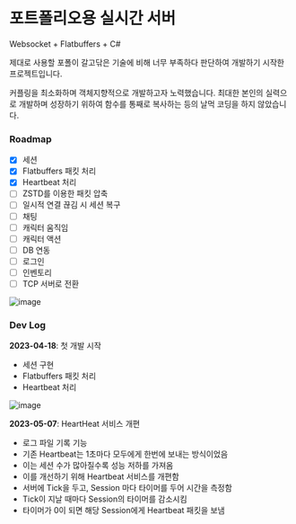 # 포트폴리오용 실시간 서버

Websocket + Flatbuffers + C#

제대로 사용할 포폴이 갈고닦은 기술에 비해 너무 부족하다 판단하여 개발하기 시작한 프로젝트입니다.

커플링을 최소화하며 객체지향적으로 개발하고자 노력했습니다. 최대한 본인의 실력으로 개발하며 성장하기 위하여 함수를 통째로 복사하는 등의 날먹 코딩을 하지 않았습니다.

### Roadmap
- [x] 세션
- [x] Flatbuffers 패킷 처리
- [x] Heartbeat 처리
- [ ] ZSTD를 이용한 패킷 압축
- [ ] 일시적 연결 끊김 시 세션 복구
- [ ] 채팅
- [ ] 캐릭터 움직임
- [ ] 캐릭터 액션
- [ ] DB 연동
- [ ] 로그인
- [ ] 인벤토리
- [ ] TCP 서버로 전환

![image](https://user-images.githubusercontent.com/42506968/232533931-aa35818e-aef2-4c5d-9e7b-5ffd2dbeae54.png)

### Dev Log
**2023-04-18**: 첫 개발 시작
- 세션 구현
- Flatbuffers 패킷 처리
- Heartbeat 처리

![image](https://user-images.githubusercontent.com/42506968/236685604-21901ee6-51c2-4d80-bf56-a3101e2365a2.gif)

**2023-05-07**: HeartHeat 서비스 개편
- 로그 파일 기록 기능
- 기존 Heartbeat는 1초마다 모두에게 한번에 보내는 방식이었음
- 이는 세션 수가 많아질수록 성능 저하를 가져옴
- 이를 개선하기 위해 Heartbeat 서비스를 개편함
- 서버에 Tick을 두고, Session 마다 타이머를 두어 시간을 측정함
- Tick이 지날 때마다 Session의 타이머를 감소시킴
- 타이머가 0이 되면 해당 Session에게 Heartbeat 패킷을 보냄
